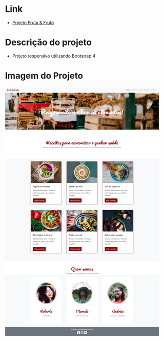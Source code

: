 # Link
- [Projeto Fruta & Fruto](https://fruta-fruto.vercel.app/)

# Descrição do projeto
- Projeto responsivo utilizando Bootstrap 4

# Imagem do Projeto
![](_imagens/modelo2.png)
